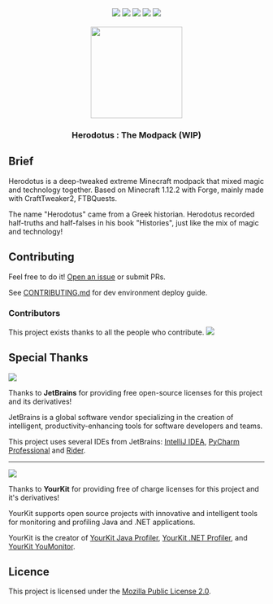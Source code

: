 <div align="center">
    <a herf="https://github.com/ProjectHDS/Herodotus/issues"> <img src="https://img.shields.io/github/issues/ProjectHDS/Herodotus?color=orange&logo=github&style=flat-square"></a>
    <a herf="https://github.com/ProjectHDS/Herodotus/network/members"> <img src="https://img.shields.io/github/forks/ProjectHDS/Herodotus?color=red&logo=github&style=flat-square"></a>
    <a herf="https://github.com/ProjectHDS/Herodotus/stargazers"> <img src="https://img.shields.io/github/stars/ProjectHDS/Herodotus?logo=github&style=flat-square"></a>
    <a herf="https://github.com/ProjectHDS/Herodotus/blob/master/LICENSE"> <img src="https://img.shields.io/github/license/ProjectHDS/Herodotus?color=green&logo=github&style=flat-square"></a>
    <a herf="https://github.com/ProjectHDS/Herodotus/actions/workflows/TestRunner.yml"> <img src="https://img.shields.io/github/workflow/status/dtolnay/inventory/CI/master?logo=github&style=flat-square""></a>
</div><br>

<div align="center">
    <img src="https://raw.githubusercontent.com/ProjectHDS/Herodotus/master/icon.png" width="180px">
    <h3 align="center">Herodotus : The Modpack (WIP)</h3>
</div>

## Brief

Herodotus is a deep-tweaked extreme Minecraft modpack that mixed magic and technology together. 
Based on Minecraft 1.12.2 with Forge, mainly made with CraftTweaker2, FTBQuests.

The name "Herodotus" came from a Greek historian. 
Herodotus recorded half-truths and half-falses in his book "Histories", just like the mix of magic and technology!


## Contributing

Feel free to do it!
[Open an issue](https://github.com/ProjectHDS/Herodotus/issues/new) or submit PRs.

See [CONTRIBUTING.md](https://github.com/ProjectHDS/Herodotus/blob/master/CONTRIBUTING.md) for dev environment deploy guide.


### Contributors

This project exists thanks to all the people who contribute.
<a href="https://github.com/ProjectHDS/Herodotus/graphs/contributors"><img src="https://contrib.rocks/image?repo=ProjectHDS/Herodotus" /></a>


## Special Thanks

![](https://resources.jetbrains.com/storage/products/company/brand/logos/jb_beam.svg)

Thanks to **JetBrains** for providing free open-source licenses for this project and its derivatives!

JetBrains is a global software vendor specializing in the creation of intelligent,
productivity-enhancing tools for software developers and teams.

This project uses several IDEs from JetBrains:
[IntelliJ IDEA](https://www.jetbrains.com/idea/), 
[PyCharm Professional](https://www.jetbrains.com/pycharm/)
and [Rider](https://www.jetbrains.com/rider).

------

![](https://www.yourkit.com/images/yklogo.png)

Thanks to **YourKit** for providing free of charge licenses for this project and it's derivatives!

YourKit supports open source projects with innovative and intelligent tools
for monitoring and profiling Java and .NET applications.

YourKit is the creator of <a href="https://www.yourkit.com/java/profiler/">YourKit Java Profiler</a>,
<a href="https://www.yourkit.com/.net/profiler/">YourKit .NET Profiler</a>,
and <a href="https://www.yourkit.com/youmonitor/">YourKit YouMonitor</a>.


## Licence

This project is licensed under
the [Mozilla Public License 2.0](https://github.com/ProjectHDS/Herodotus/blob/develop/LICENSE).
